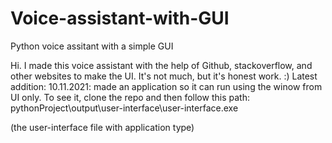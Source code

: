 # Voice-assistant-with-GUI
Python voice assitant with a simple GUI

Hi. I made this voice assistant with the help of Github, stackoverflow, and other websites to make the UI. It's not much, but it's honest work. :)
Latest addition: 10.11.2021: made an application so it can run using the winow from UI only. To see it, clone the repo and then follow this path:
pythonProject\output\user-interface\user-interface.exe

(the user-interface file with application type)
